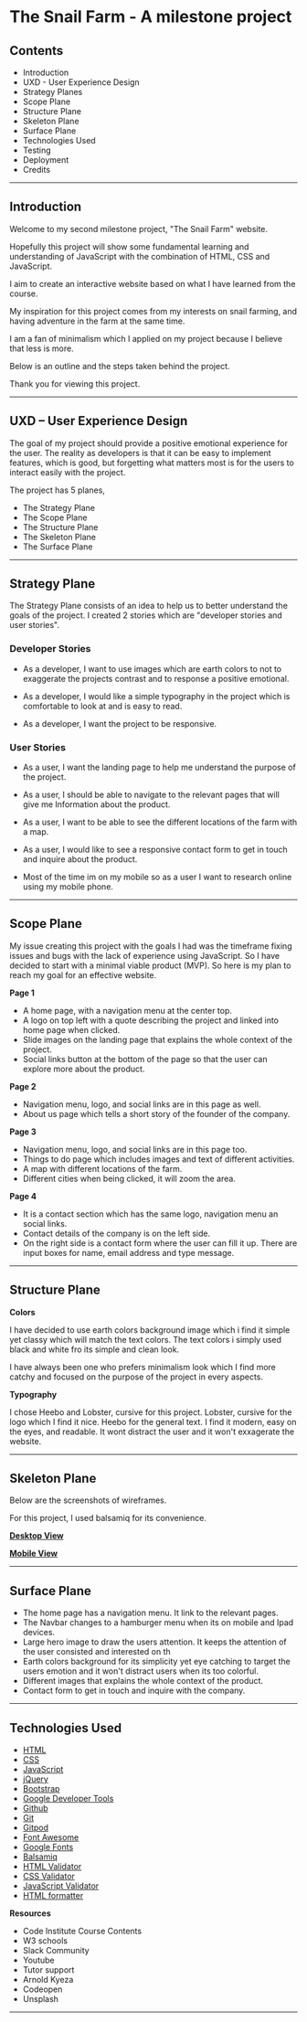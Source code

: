 # **The Snail Farm - A milestone project**

## **Contents**

- Introduction
- UXD - User Experience Design
- Strategy Planes
- Scope Plane
- Structure Plane
- Skeleton Plane
- Surface Plane
- Technologies Used
- Testing
- Deployment
- Credits

---

## **Introduction**

Welcome to my second milestone project, "The Snail Farm" website.

Hopefully this project will show some fundamental learning and understanding of JavaScript with the combination of HTML, CSS and JavaScript.

I aim to create an interactive website based on what I have learned from the course.

My inspiration for this project comes from my interests on snail farming, and having adventure in the farm at the same time.

I am a fan of minimalism which I applied on my project because I believe that less is more.

Below is an outline and the steps taken behind the project.

Thank you for viewing this project.

---

## **UXD – User Experience Design**

The goal of my project should provide a positive emotional experience for the user. The reality as developers is that it can be easy to implement features, which is good, but forgetting what matters most is for the users to interact easily with the project.

The project has 5 planes,
- The Strategy Plane
- The Scope Plane
- The Structure Plane
- The Skeleton Plane
- The Surface Plane

---

## **Strategy Plane**

The Strategy Plane consists of an idea to help us to better understand the goals of the project. I created 2 stories which are "developer stories and user stories".

### **Developer Stories** ###

- As a developer, I want to use images which are earth colors to not to exaggerate the projects contrast and to response a positive emotional.

- As a developer, I would like a simple typography in the project which is comfortable to look at and is  easy to read.

- As a developer, I want the project to be responsive.

### **User Stories** ###

- As a user, I want the landing page to help me understand the purpose of the project.

- As a user, I should be able to navigate to the relevant pages that will give me Information about the product.

- As a user, I want to be able to see the different locations of the farm with a map.

- As a user, I would like to see a responsive contact form to get in touch and inquire about the product.

- Most of the time im on my mobile so as a user I want to research online using my mobile phone.

---

## **Scope Plane**

My issue creating this project with the goals I had was the timeframe fixing issues and bugs with the lack of experience using JavaScript. So I have decided to start with a minimal viable product (MVP). So here is my plan to reach my goal for an effective website.

**Page 1**
- A home page, with a navigation menu at the center top.
- A logo on top left with a quote describing the project and linked into home page when clicked.
- Slide images on the landing page that explains the whole context of the project. 
- Social links button at the bottom of the page so that the user can explore more about the product.

**Page 2**

- Navigation menu, logo, and social links are in this page as well.
- About us page which tells a short story of the founder of the company.

**Page 3** 

- Navigation menu, logo, and social links are in this page too.
- Things to do page which includes images and text of different activities.
- A map with different locations of the farm.
- Different cities when being clicked, it will zoom the area.

**Page 4** 

- It is a contact section which has the same logo, navigation menu an social links.
- Contact details of the company is on the left side.  
- On the right side is a contact form where the user can fill it up. There are input boxes for name, email address 
and type message.

---

## **Structure Plane**

**Colors**

I have decided to use earth colors background image which i find it simple yet classy which will match the text colors. The text colors i simply used black and white fro its simple and clean look. 

I have always been one who prefers minimalism look which I find more catchy and focused on the purpose of the project in every aspects.

**Typography**

I chose Heebo and Lobster, cursive for this project. 
Lobster, cursive for the logo which I find it nice. Heebo for the general text. I find it modern, easy on the eyes, and readable. 
It wont distract the user and it won't exxagerate the website.

---

## **Skeleton Plane**

Below are the screenshots of wireframes.

For this project, I used balsamiq for its convenience. 


**[Desktop View](assets/images/wireframes/desktop-view)**

**[Mobile View](assets/images/wireframes/mobile-view)**


---

## **Surface Plane**

- The home page has a navigation menu. It link to the relevant pages.
- The Navbar changes to a hamburger menu when its on mobile and Ipad devices.
- Large hero image to draw the users attention. It keeps the attention of the user consisted and interested on th
- Earth colors background for its simplicity yet eye catching to target the users emotion and it won't distract users when its too colorful.
- Different images that explains the whole context of the product. 
- Contact form to get in touch and inquire with the company.

---

## **Technologies Used**

- [HTML](https://www.w3schools.com/html/)
- [CSS](https://www.w3schools.com/css/)
- [JavaScript](https://www.javascript.com/)
- [jQuery](https://jquery.com/)
- [Bootstrap](https://getbootstrap.com/)
- [Google Developer Tools](https://developers.google.com/web/tools/chrome-devtools)
- [Github](https://github.com/)
- [Git](https://git-scm.com/)
- [Gitpod](https://gitpod.io)
- [Font Awesome](https://fontawesome.com/)
- [Google Fonts](https://fonts.google.com/)
- [Balsamiq](https://balsamiq.com/)
- [HTML Validator](https://validator.w3.org/)
- [CSS Validator](https://jigsaw.w3.org/css-validator/)
- [JavaScript Validator](https://jshint.com/)
- [HTML formatter](https://www.freeformatter.com/html-formatter.html)

**Resources**

- Code Institute Course Contents
- W3 schools
- Slack Community
- Youtube
- Tutor support
- Arnold Kyeza
- Codeopen
- Unsplash

---

